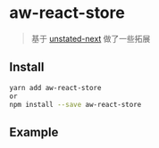 # aw-react-store
> 基于 [unstated-next](https://github.com/jamiebuilds/unstated-next) 做了一些拓展

## Install
```bash
yarn add aw-react-store
or
npm install --save aw-react-store
```

## Example

